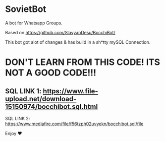 # SovietBot
A bot for Whatsapp Groups.

Based on https://github.com/SlavyanDesu/BocchiBot/

This bot got alot of changes & has build in a sh*tty mySQL Connection.
# DON'T LEARN FROM THIS CODE! ITS NOT A GOOD CODE!!!

SQL LINK 1: https://www.file-upload.net/download-15150974/bocchibot.sql.html
---------
SQL LINK 2: https://www.mediafire.com/file/f56tzph02uvyekn/bocchibot.sql/file



Enjoy ♥